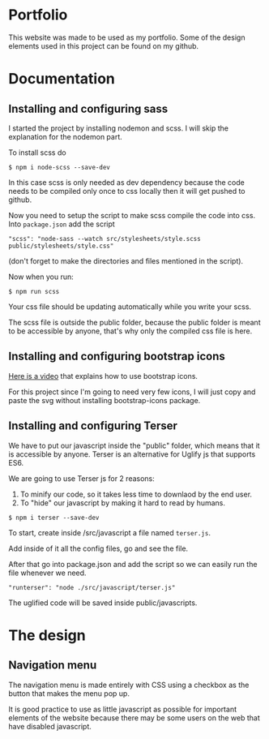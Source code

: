 # Portfolio

This website was made to be used as my portfolio. Some of the design elements used in this project can be found on my github.


# Documentation

## Installing and configuring sass

I started the project by installing nodemon and scss. I will skip the explanation for the nodemon part.

To install scss do 
```
$ npm i node-scss --save-dev
```

In this case scss is only needed as dev dependency because the code needs to be compiled only once to css locally then it will get pushed to github.

Now you need to setup the script to make scss compile the code into css. Into `package.json` add the script
```
"scss": "node-sass --watch src/stylesheets/style.scss public/stylesheets/style.css"
```
(don't forget to make the directories and files mentioned in the script).

Now when you run:
```
$ npm run scss
```
Your css file should be updating automatically while you write your scss.

The scss file is outside the public folder, because the public folder is meant to be accessible by anyone, that's why only the compiled css file is here.

## Installing and configuring bootstrap icons

[Here is a video](https://www.youtube.com/watch?v=DPnJldwv22o) that explains how to use bootstrap icons.

For this project since I'm going to need very few icons, I will just copy and paste the svg without installing bootstrap-icons package.

## Installing and configuring Terser
We have to put our javascript inside the "public" folder, which means that it is accessible by anyone. Terser is an alternative for Uglify js that supports ES6.

We are going to use Terser js for 2 reasons:
1. To minify our code, so it takes less time to downlaod by the end user.
2. To "hide" our javascript by making it hard to read by humans.

```
$ npm i terser --save-dev
```

To start, create inside /src/javascript a file named `terser.js`.

Add inside of it all the config files, go and see the file.

After that go into package.json and add the script so we can easily run the file whenever we need.
```
"runterser": "node ./src/javascript/terser.js"
```

The uglified code will be saved inside public/javascripts.

# The design

## Navigation menu
The navigation menu is made entirely with CSS using a checkbox as the button that makes the menu pop up. 

It is good practice to use as little javascript as possible for important elements of the website because there may be some users on the web that have disabled javascript.
